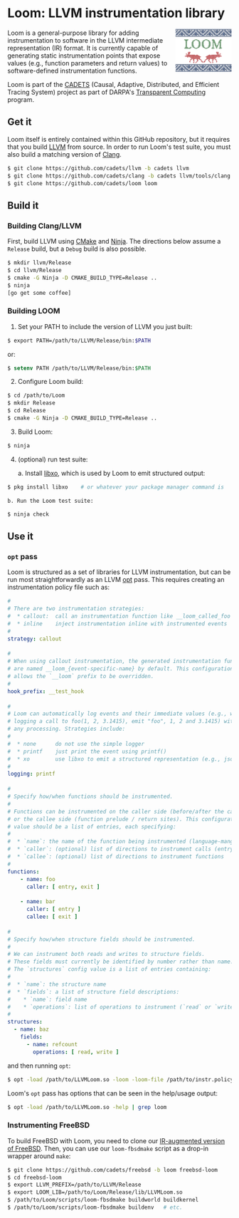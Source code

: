 ﻿# Loom: LLVM instrumentation library

<img
src="https://raw.githubusercontent.com/cadets/loom/master/doc/images/loom.png"
style="float: right; width: 25%;"/>

Loom is a general-purpose library for adding instrumentation to software in the LLVM intermediate representation (IR) format. It is currently capable of generating static instrumentation points that expose values (e.g., function parameters and return values) to software-defined instrumentation functions.

Loom is part of the [CADETS](https://www.cl.cam.ac.uk/research/security/cadets) (Causal, Adaptive, Distributed, and Efficient Tracing System) project as part of DARPA's [Transparent Computing](http://www.darpa.mil/program/transparent-computing) program.

## Get it

Loom itself is entirely contained within this GitHub repository, but it requires that you build [LLVM](http://llvm.org) from source. In order to run Loom's test suite, you must also build a matching version of [Clang](http://clang.llvm.org).

```sh
$ git clone https://github.com/cadets/llvm -b cadets llvm
$ git clone https://github.com/cadets/clang -b cadets llvm/tools/clang
$ git clone https://github.com/cadets/loom loom
```


## Build it

### Building Clang/LLVM

First, build LLVM using [CMake](https://cmake.org) and [Ninja](https://ninja-build.org). The directions below assume a `Release` build, but a `Debug` build is also possible.

```sh
$ mkdir llvm/Release
$ cd llvm/Release
$ cmake -G Ninja -D CMAKE_BUILD_TYPE=Release ..
$ ninja
[go get some coffee]
```

### Building LOOM

1. Set your PATH to include the version of LLVM you just built:
```sh
$ export PATH=/path/to/LLVM/Release/bin:$PATH
```
or:
```csh
$ setenv PATH /path/to/LLVM/Release/bin:$PATH
```

2. Configure Loom build:
```sh
$ cd /path/to/Loom
$ mkdir Release
$ cd Release
$ cmake -G Ninja -D CMAKE_BUILD_TYPE=Release ..
```

3. Build Loom:
```sh
$ ninja
```

4. (optional) run test suite:

    a. Install [libxo](https://github.com/Juniper/libxo), which is used by
       Loom to emit structured output:
```sh
$ pkg install libxo    # or whatever your package manager command is
```
    b. Run the Loom test suite:
```sh
$ ninja check
```


## Use it

### `opt` pass

Loom is structured as a set of libraries for LLVM instrumentation,
but can be run most straightforwardly as an LLVM
[opt](http://llvm.org/docs/CommandGuide/opt.html) pass.
This requires creating an instrumentation policy file such as:
```yaml
#
# There are two instrumentation strategies:
#  * callout:  call an instrumentation function like __loom_called_foo
#  * inline    inject instrumentation inline with instrumented events
#
strategy: callout

#
# When using callout instrumentation, the generated instrumentation functions
# are named __loom_{event-specific-name} by default. This configuration value
# allows the `__loom` prefix to be overridden.
#
hook_prefix: __test_hook

#
# Loom can automatically log events and their immediate values (e.g., when
# logging a call to foo(1, 2, 3.1415), emit "foo", 1, 2 and 3.1415) without
# any processing. Strategies include:
#
#  * none      do not use the simple logger
#  * printf    just print the event using printf()
#  * xo        use libxo to emit a structured representation (e.g., json)
#
logging: printf

#
# Specify how/when functions should be instrumented.
#
# Functions can be instrumented on the caller side (before/after the call)
# or the callee side (function prelude / return sites). This configuration
# value should be a list of entries, each specifying:
#
#  * `name`: the name of the function being instrumented (language-mangled)
#  * `caller`: (optional) list of directions to instrument calls (entry/exit)
#  * `callee`: (optional) list of directions to instrument functions
#
functions:
    - name: foo
      caller: [ entry, exit ]

    - name: bar
      caller: [ entry ]
      callee: [ exit ]

#
# Specify how/when structure fields should be instrumented.
#
# We can instrument both reads and writes to structure fields.
# These fields must currently be identified by number rather than name.
# The `structures` config value is a list of entries containing:
#
#  * `name`: the structure name
#  * `fields`: a list of structure field descriptions:
#    * `name`: field name
#    * `operations`: list of operations to instrument (`read` or `write`)
#
structures:
  - name: baz
    fields:
      - name: refcount
        operations: [ read, write ]
```

and then running `opt`:

```sh
$ opt -load /path/to/LLVMLoom.so -loom -loom-file /path/to/instr.policy
```

Loom's `opt` pass has options that can be seen in the help/usage output:

```sh
$ opt -load /path/to/LLVMLoom.so -help | grep loom
```


### Instrumenting FreeBSD

To build FreeBSD with Loom, you need to clone our [IR-augmented version of FreeBSD](https://github.com/cadets/freebsd/branches/loom). Then, you can use our `loom-fbsdmake` script as a drop-in wrapper around `make`:

```sh
$ git clone https://github.com/cadets/freebsd -b loom freebsd-loom
$ cd freebsd-loom
$ export LLVM_PREFIX=/path/to/LLVM/Release
$ export LOOM_LIB=/path/to/Loom/Release/lib/LLVMLoom.so
$ /path/to/Loom/scripts/loom-fbsdmake buildworld buildkernel
$ /path/to/Loom/scripts/loom-fbsdmake buildenv   # etc.
```

